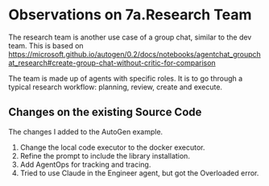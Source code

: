 # Observations on 7a.Research Team

The research team is another use case of a group chat, similar to the dev team. This is based on <https://microsoft.github.io/autogen/0.2/docs/notebooks/agentchat_groupchat_research#create-group-chat-without-critic-for-comparison>


The team is made up of agents with specific roles. It is to go through a typical research workflow: planning, review, create and execute.  

## Changes on the existing Source Code

The changes I added to the AutoGen example.

1. Change the local code executor to the docker executor.
2. Refine the prompt to include the library installation.
3. Add AgentOps for tracking and tracing.
4. Tried to use Claude in the Engineer agent, but got the Overloaded error.
